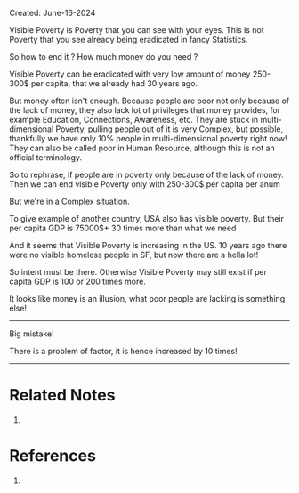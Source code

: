 Created: June-16-2024

Visible Poverty is Poverty that you can see with your eyes. This is not Poverty that you see already being eradicated in fancy Statistics.

So how to end it ? How much money do you need ?

Visible Poverty can be eradicated with very low amount of money 250-300$ per capita, that we already had 30 years ago.

But money often isn't enough. Because people are poor not only because of the lack of money, they also lack lot of privileges that money provides, for example Education, Connections, Awareness, etc. They are stuck in multi-dimensional Poverty, pulling people out of it is very Complex, but possible, thankfully we have only 10% people in multi-dimensional poverty right now! They can also be called poor in Human Resource, although this is not an official terminology.

So to rephrase, if people are in poverty only because of the lack of money. Then we can end visible Poverty only with 250-300$ per capita per anum

But we're in a Complex situation.

To give example of another country, USA also has visible poverty. But their per capita GDP is 75000$+ 30 times more than what we need

And it seems that Visible Poverty is increasing in the US. 10 years ago there were no visible homeless people in SF, but now there are a hella lot!

So intent must be there. Otherwise Visible Poverty may still exist if per capita GDP is 100 or 200 times more.

It looks like money is an illusion, what poor people are lacking is something else!

___

Big mistake!

There is a problem of factor, it is hence increased by 10 times!

___

# Related Notes

1. 
# References

1. 